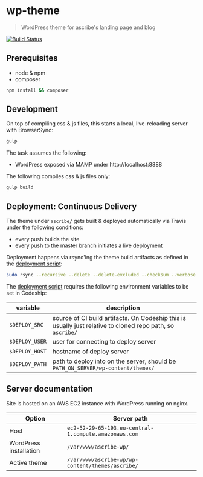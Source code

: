 # wp-theme

> WordPress theme for ascribe's landing page and blog

[![Build Status](https://travis-ci.com/ascribe/wp-theme.svg?token=3psqw6c8KMDqfdGQ2x6d&branch=master)](https://travis-ci.com/ascribe/wp-theme)

## Prerequisites

- node & npm
- composer

```bash
npm install && composer
```

## Development

On top of compiling css & js files, this starts a local, live-reloading server with BrowserSync:

```bash
gulp
```

The task assumes the following:

- WordPress exposed via MAMP under http://localhost:8888

The following compiles css & js files only:

```bash
gulp build
```

## Deployment: Continuous Delivery

The theme under `ascribe/` gets built & deployed automatically via Travis under the following conditions:

- every push builds the site
- every push to the master branch initiates a live deployment

Deployment happens via rsync'ing the theme build artifacts as defined in the [deployment script](_ci/deploy.sh):

```bash
sudo rsync --recursive --delete --delete-excluded --checksum --verbose -e "ssh" $DEPLOY_SRC $DEPLOY_USER@$DEPLOY_HOST:$DEPLOY_PATH
```

The [deployment script](_ci/deploy.sh) requires the following environment variables to be set in Codeship:

variable | description
---|---
`$DEPLOY_SRC` | source of CI build artifacts. On Codeship this is usually just relative to cloned repo path, so `ascribe/`
`$DEPLOY_USER` | user for connecting to deploy server
`$DEPLOY_HOST` | hostname of deploy server
`$DEPLOY_PATH` | path to deploy into on the server, should be `PATH_ON_SERVER/wp-content/themes/`

## Server documentation

Site is hosted on an AWS EC2 instance with WordPress running on nginx.

Option | Server path
---|---
Host | `ec2-52-29-65-193.eu-central-1.compute.amazonaws.com`
WordPress installation | `/var/www/ascribe-wp/`
Active theme | `/var/www/ascribe-wp/wp-content/themes/ascribe/`
